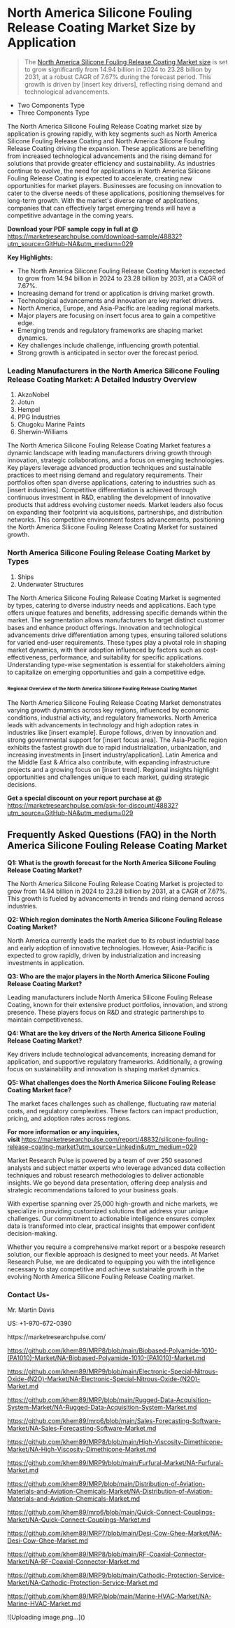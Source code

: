 <h1>North America Silicone Fouling Release Coating Market&nbsp;Size by Application</h1><blockquote><p>The <a href="https://marketresearchpulse.com/download-sample/48832?utm_source=GitHub-NA&amp;utm_medium=029">North America Silicone Fouling Release Coating Market size</a> is set to grow significantly from 14.94 billion in 2024 to 23.28 billion by 2031, at a robust CAGR of 7.67% during the forecast period. This growth is driven by [insert key drivers], reflecting rising demand and technological advancements.</p></blockquote><ul><li>Two Components Type<li> Three Components Type</li></ul><p>The North America Silicone Fouling Release Coating market size by application is growing rapidly, with key segments such as North America Silicone Fouling Release Coating and North America Silicone Fouling Release Coating driving the expansion. These applications are benefiting from increased technological advancements and the rising demand for solutions that provide greater efficiency and sustainability. As industries continue to evolve, the need for applications in North America Silicone Fouling Release Coating is expected to accelerate, creating new opportunities for market players. Businesses are focusing on innovation to cater to the diverse needs of these applications, positioning themselves for long-term growth. With the market's diverse range of applications, companies that can effectively target emerging trends will have a competitive advantage in the coming years.</p><p><strong>Download your PDF sample copy in full at @ </strong><a href="https://marketresearchpulse.com/download-sample/48832?utm_source=GitHub-NA&amp;utm_medium=029">https://marketresearchpulse.com/download-sample/48832?utm_source=GitHub-NA&amp;utm_medium=029</a></p><p><strong>Key Highlights: </strong></p><ul><li>The North America Silicone Fouling Release Coating Market is expected to grow from 14.94 billion in 2024 to 23.28 billion by 2031, at a CAGR of 7.67%.</li><li>Increasing demand for trend or application is driving market growth.</li><li>Technological advancements and innovation are key market drivers.</li><li>North America, Europe, and Asia-Pacific are leading regional markets.</li><li>Major players are focusing on insert focus area to gain a competitive edge.</li><li>Emerging trends and regulatory frameworks are shaping market dynamics.</li><li>Key challenges include challenge, influencing growth potential.</li><li>Strong growth is anticipated in sector over the forecast period.</li></ul><h3>Leading Manufacturers in the North America Silicone Fouling Release Coating Market: A Detailed Industry Overview</h3><ol><li>AkzoNobel</li><li>Jotun</li><li>Hempel</li><li>PPG Industries</li><li>Chugoku Marine Paints</li><li>Sherwin-Williams</li></ol><div class="flex max-w-full flex-col flex-grow"><div class="min-h-8 text-message flex w-full flex-col items-end gap-2 whitespace-normal break-words [.text-message+&amp;]:mt-5" dir="auto" data-message-author-role="assistant" data-message-id="fd8432e4-4910-450d-b182-61b7bfb0a01f" data-message-model-slug="gpt-4o"><div class="flex w-full flex-col gap-1 empty:hidden first:pt-[3px]"><div class="markdown prose w-full break-words dark:prose-invert light"><p>The North America Silicone Fouling Release Coating Market features a dynamic landscape with leading manufacturers driving growth through innovation, strategic collaborations, and a focus on emerging technologies. Key players leverage advanced production techniques and sustainable practices to meet rising demand and regulatory requirements. Their portfolios often span diverse applications, catering to industries such as [insert industries]. Competitive differentiation is achieved through continuous investment in R&amp;D, enabling the development of innovative products that address evolving customer needs. Market leaders also focus on expanding their footprint via acquisitions, partnerships, and distribution networks. This competitive environment fosters advancements, positioning the North America Silicone Fouling Release Coating Market for sustained growth.</p></div></div></div></div><h3>North America Silicone Fouling Release Coating Market by Types</h3><ol><li>Ships<li> Underwater Structures</li></ol><div class="flex max-w-full flex-col flex-grow"><div class="min-h-8 text-message flex w-full flex-col items-end gap-2 whitespace-normal break-words [.text-message+&amp;]:mt-5" dir="auto" data-message-author-role="assistant" data-message-id="084470be-0bb7-4664-bddf-5156b4f41249" data-message-model-slug="gpt-4o-mini"><div class="flex w-full flex-col gap-1 empty:hidden first:pt-[3px]"><div class="markdown prose w-full break-words dark:prose-invert light"><p>The North America Silicone Fouling Release Coating Market is segmented by types, catering to diverse industry needs and applications. Each type offers unique features and benefits, addressing specific demands within the market. The segmentation allows manufacturers to target distinct customer bases and enhance product offerings. Innovation and technological advancements drive differentiation among types, ensuring tailored solutions for varied end-user requirements. These types play a pivotal role in shaping market dynamics, with their adoption influenced by factors such as cost-effectiveness, performance, and suitability for specific applications. Understanding type-wise segmentation is essential for stakeholders aiming to capitalize on emerging opportunities and gain a competitive edge.</p></div></div></div></div><h3><span style="font-size: 11px;">Regional Overview of the North America Silicone Fouling Release Coating Market</span></h3><div class="flex max-w-full flex-col flex-grow"><div class="min-h-8 text-message flex w-full flex-col items-end gap-2 whitespace-normal break-words [.text-message+&amp;]:mt-5" dir="auto" data-message-author-role="assistant" data-message-id="e9038762-ce64-4e30-91c9-9bd413514231" data-message-model-slug="gpt-4o-mini"><div class="flex w-full flex-col gap-1 empty:hidden first:pt-[3px]"><div class="markdown prose w-full break-words dark:prose-invert light"><p>The North America Silicone Fouling Release Coating Market demonstrates varying growth dynamics across key regions, influenced by economic conditions, industrial activity, and regulatory frameworks. North America leads with advancements in technology and high adoption rates in industries like [insert example]. Europe follows, driven by innovation and strong governmental support for [insert focus area]. The Asia-Pacific region exhibits the fastest growth due to rapid industrialization, urbanization, and increasing investments in [insert industry/application]. Latin America and the Middle East &amp; Africa also contribute, with expanding infrastructure projects and a growing focus on [insert trend]. Regional insights highlight opportunities and challenges unique to each market, guiding strategic decisions.</p></div></div></div></div><p><strong>Get a special discount on your report purchase at @ </strong><a href="https://marketresearchpulse.com/ask-for-discount/48832?utm_source=GitHub-NA&amp;utm_medium=029">https://marketresearchpulse.com/ask-for-discount/48832?utm_source=GitHub-NA&amp;utm_medium=029</a></p><h2>Frequently Asked Questions (FAQ) in the North America Silicone Fouling Release Coating Market</h2><p><strong>Q1: What is the growth forecast for the North America Silicone Fouling Release Coating Market?</strong></p><p>The North America Silicone Fouling Release Coating Market is projected to grow from 14.94 billion in 2024 to 23.28 billion by 2031, at a CAGR of 7.67%. This growth is fueled by advancements in trends and rising demand across industries.</p><p><strong>Q2: Which region dominates the North America Silicone Fouling Release Coating Market?</strong></p><p>North America currently leads the market due to its robust industrial base and early adoption of innovative technologies. However, Asia-Pacific is expected to grow rapidly, driven by industrialization and increasing investments in application.</p><p><strong>Q3: Who are the major players in the North America Silicone Fouling Release Coating Market?</strong></p><p>Leading manufacturers include North America Silicone Fouling Release Coating, known for their extensive product portfolios, innovation, and strong presence. These players focus on R&amp;D and strategic partnerships to maintain competitiveness.</p><p><strong>Q4: What are the key drivers of the North America Silicone Fouling Release Coating Market?</strong></p><p>Key drivers include technological advancements, increasing demand for application, and supportive regulatory frameworks. Additionally, a growing focus on sustainability and innovation is shaping market dynamics.</p><p><strong>Q5: What challenges does the North America Silicone Fouling Release Coating Market face?</strong></p><p>The market faces challenges such as challenge, fluctuating raw material costs, and regulatory complexities. These factors can impact production, pricing, and adoption rates across regions.</p><p><strong>For more information or any inquiries, visit&nbsp;</strong><a href="https://marketresearchpulse.com/report/48832/silicone-fouling-release-coating-market?utm_source=Linkedin&utm_medium=029">https://marketresearchpulse.com/report/48832/silicone-fouling-release-coating-market?utm_source=Linkedin&utm_medium=029</a></p><p>Market Research Pulse is powered by a team of over 250 seasoned analysts and subject matter experts who leverage advanced data collection techniques and robust research methodologies to deliver actionable insights. We go beyond data presentation, offering deep analysis and strategic recommendations tailored to your business goals.</p><p>With expertise spanning over 25,000 high-growth and niche markets, we specialize in providing customized solutions that address your unique challenges. Our commitment to actionable intelligence ensures complex data is transformed into clear, practical insights that empower confident decision-making.</p><p>Whether you require a comprehensive market report or a bespoke research solution, our flexible approach is designed to meet your needs. At Market Research Pulse, we are dedicated to equipping you with the intelligence necessary to stay competitive and achieve sustainable growth in the evolving North America Silicone Fouling Release Coating market.</p><h3><strong>Contact Us-</strong></h3><p>Mr. Martin Davis</p><p>US: +1-970-672-0390</p><p>https://marketresearchpulse.com/</p><p><a href="https://github.com/khem89/MRP8/blob/main/Biobased-Polyamide-1010-(PA1010)-Market/NA-Biobased-Polyamide-1010-(PA1010)-Market.md">https://github.com/khem89/MRP8/blob/main/Biobased-Polyamide-1010-(PA1010)-Market/NA-Biobased-Polyamide-1010-(PA1010)-Market.md</a></p><p><a href="https://github.com/khem89/MRP9/blob/main/Electronic-Special-Nitrous-Oxide-(N2O)-Market/NA-Electronic-Special-Nitrous-Oxide-(N2O)-Market.md">https://github.com/khem89/MRP9/blob/main/Electronic-Special-Nitrous-Oxide-(N2O)-Market/NA-Electronic-Special-Nitrous-Oxide-(N2O)-Market.md</a></p><p><a href="https://github.com/khem89/MRP/blob/main/Rugged-Data-Acquisition-System-Market/NA-Rugged-Data-Acquisition-System-Market.md">https://github.com/khem89/MRP/blob/main/Rugged-Data-Acquisition-System-Market/NA-Rugged-Data-Acquisition-System-Market.md</a></p><p><a href="https://github.com/khem89/mrp6/blob/main/Sales-Forecasting-Software-Market/NA-Sales-Forecasting-Software-Market.md">https://github.com/khem89/mrp6/blob/main/Sales-Forecasting-Software-Market/NA-Sales-Forecasting-Software-Market.md</a></p><p><a href="https://github.com/khem89/MRP8/blob/main/High-Viscosity-Dimethicone-Market/NA-High-Viscosity-Dimethicone-Market.md">https://github.com/khem89/MRP8/blob/main/High-Viscosity-Dimethicone-Market/NA-High-Viscosity-Dimethicone-Market.md</a></p><p><a href="https://github.com/khem89/MRP9/blob/main/Furfural-Market/NA-Furfural-Market.md">https://github.com/khem89/MRP9/blob/main/Furfural-Market/NA-Furfural-Market.md</a></p><p><a href="https://github.com/khem89/MRP/blob/main/Distribution-of-Aviation-Materials-and-Aviation-Chemicals-Market/NA-Distribution-of-Aviation-Materials-and-Aviation-Chemicals-Market.md">https://github.com/khem89/MRP/blob/main/Distribution-of-Aviation-Materials-and-Aviation-Chemicals-Market/NA-Distribution-of-Aviation-Materials-and-Aviation-Chemicals-Market.md</a></p><p><a href="https://github.com/khem89/mrp6/blob/main/Quick-Connect-Couplings-Market/NA-Quick-Connect-Couplings-Market.md">https://github.com/khem89/mrp6/blob/main/Quick-Connect-Couplings-Market/NA-Quick-Connect-Couplings-Market.md</a></p><p><a href="https://github.com/khem89/MRP7/blob/main/Desi-Cow-Ghee-Market/NA-Desi-Cow-Ghee-Market.md">https://github.com/khem89/MRP7/blob/main/Desi-Cow-Ghee-Market/NA-Desi-Cow-Ghee-Market.md</a></p><p><a href="https://github.com/khem89/MRP8/blob/main/RF-Coaxial-Connector-Market/NA-RF-Coaxial-Connector-Market.md">https://github.com/khem89/MRP8/blob/main/RF-Coaxial-Connector-Market/NA-RF-Coaxial-Connector-Market.md</a></p><p><a href="https://github.com/khem89/MRP9/blob/main/Cathodic-Protection-Service-Market/NA-Cathodic-Protection-Service-Market.md">https://github.com/khem89/MRP9/blob/main/Cathodic-Protection-Service-Market/NA-Cathodic-Protection-Service-Market.md</a></p><p><a href="https://github.com/khem89/MRP/blob/main/Marine-HVAC-Market/NA-Marine-HVAC-Market.md">https://github.com/khem89/MRP/blob/main/Marine-HVAC-Market/NA-Marine-HVAC-Market.md</a></p>
![Uploading image.png…]()
